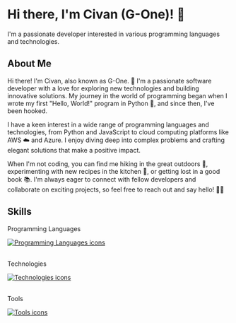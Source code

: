 # Hi there, I'm Civan (G-One)! 👋

I'm a passionate developer interested in various programming languages and technologies.

## About Me

Hi there! I'm Civan, also known as G-One. 👋 I'm a passionate software developer with a love for exploring new technologies and building innovative solutions. My journey in the world of programming began when I wrote my first "Hello, World!" program in Python 🐍, and since then, I've been hooked.

I have a keen interest in a wide range of programming languages and technologies, from Python and JavaScript to cloud computing platforms like AWS ☁️ and Azure. I enjoy diving deep into complex problems and crafting elegant solutions that make a positive impact.

When I'm not coding, you can find me hiking in the great outdoors 🌳, experimenting with new recipes in the kitchen 🍳, or getting lost in a good book 📚. I'm always eager to connect with fellow developers and collaborate on exciting projects, so feel free to reach out and say hello! 👨‍💻


## Skills

<div>
  <p>Programming Languages</p>
  <a href="https://skillicons.dev">
    <img src="https://skillicons.dev/icons?i=apple,python,bash,css,javascript,c#,cpp,php,typescript" alt="Programming Languages icons" />
  </a>
</div>
<br>
<div>
  <p>Technologies</p>
  <a href="https://skillicons.dev">
    <img src="https://skillicons.dev/icons?i=azure,cloudflare,d3,dotnet,gcp,react" alt="Technologies icons" />
  </a>
</div>
<br>
<div>
  <p>Tools</p>
  <a href="https://skillicons.dev">
    <img src="https://skillicons.dev/icons?i=aws,bootstrap,git,github,htmx,java,jquery,kubernetes,mongodb,nodejs,windows" alt="Tools icons" />
  </a>
</div>


